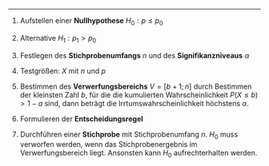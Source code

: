 ***

1. Aufstellen einer **Nullhypothese** $H_0: p \leq p_0$

2. Alternative $H_1 : p_1 > p_0$

3. Festlegen des **Stichprobenumfangs** $n$ und des **Signifikanzniveaus** $\alpha$

4. Testgrößen: $X$ mit $n$ und $p$

5. Bestimmen des **Verwerfungsbereichs** $V = [b + 1; n]$ durch Bestimmen der kleinsten Zahl $b$, für die die kumulierten Wahrscheinlichkeit $P(X \leq b) > 1 - a$ sind, dann beträgt die Irrtumswahrscheinlichkeit höchstens $\alpha$.

6. Formulieren der **Entscheidungsregel**

7. Durchführen einer **Stichprobe** mit Stichprobenumfang $n$. $H_0$ muss verworfen werden, wenn das Stichprobenergebnis im Verwerfungsbereich liegt. Ansonsten kann $H_0$ aufrechterhalten werden.